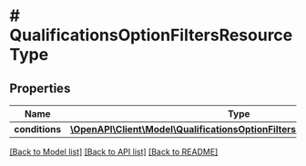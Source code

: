 # # QualificationsOptionFiltersResourceType

## Properties

Name | Type | Description | Notes
------------ | ------------- | ------------- | -------------
**conditions** | [**\OpenAPI\Client\Model\QualificationsOptionFiltersResourceTypeConditions**](QualificationsOptionFiltersResourceTypeConditions.md) |  | [optional]

[[Back to Model list]](../../README.md#models) [[Back to API list]](../../README.md#endpoints) [[Back to README]](../../README.md)
